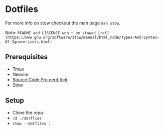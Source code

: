 # Dotfiles

For more info on stow checkout the man page `man stow`.

Note:
`
README and LISCENSE won't be stowed [ref](https://www.gnu.org/software/stow/manual/html_node/Types-And-Syntax-Of-Ignore-Lists.html)
`

## Prerequisites

- Tmux
- Neovim
- [Source Code Pro nerd font](https://github.com/ryanoasis/nerd-fonts/releases/download/v3.2.1/SourceCodePro.zip)
- Stow

## Setup

- Clone the repo
- `cd ./dotflies`
- `stow --dotfiles .`

